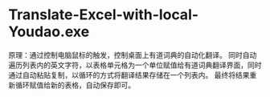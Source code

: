 # Translate-Excel-with-local-Youdao.exe
原理：通过控制电脑鼠标的触发，控制桌面上有道词典的自动化翻译。
同时自动遍历列表内的英文字符，以表格单元格为一个单位赋值给有道词典翻译界面，同时通过自动粘贴复制，以循环的方式将翻译结果存储在一个列表内。
最终将结果重新循环赋值给新的表格，自动保存即可。
